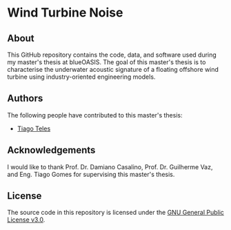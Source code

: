 # Wind Turbine Noise

## About
This GitHub repository contains the code, data, and software used during my master's thesis at blueOASIS. The goal of this master's thesis is to characterise the underwater acoustic signature of a floating offshore wind turbine using industry-oriented engineering models.

## Authors
The following people have contributed to this master's thesis:
* [Tiago Teles](https://www.linkedin.com/in/tiago-fonseca-teles/)

## Acknowledgements
I would like to thank Prof. Dr. Damiano Casalino, Prof. Dr. Guilherme Vaz, and Eng. Tiago Gomes for supervising this master's thesis.

## License
The source code in this repository is licensed under the [GNU General Public License v3.0](https://www.gnu.org/licenses/gpl-3.0.en.html).
